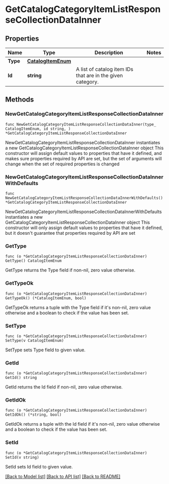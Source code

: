 # GetCatalogCategoryItemListResponseCollectionDataInner

## Properties

Name | Type | Description | Notes
------------ | ------------- | ------------- | -------------
**Type** | [**CatalogItemEnum**](CatalogItemEnum.md) |  | 
**Id** | **string** | A list of catalog item IDs that are in the given category. | 

## Methods

### NewGetCatalogCategoryItemListResponseCollectionDataInner

`func NewGetCatalogCategoryItemListResponseCollectionDataInner(type_ CatalogItemEnum, id string, ) *GetCatalogCategoryItemListResponseCollectionDataInner`

NewGetCatalogCategoryItemListResponseCollectionDataInner instantiates a new GetCatalogCategoryItemListResponseCollectionDataInner object
This constructor will assign default values to properties that have it defined,
and makes sure properties required by API are set, but the set of arguments
will change when the set of required properties is changed

### NewGetCatalogCategoryItemListResponseCollectionDataInnerWithDefaults

`func NewGetCatalogCategoryItemListResponseCollectionDataInnerWithDefaults() *GetCatalogCategoryItemListResponseCollectionDataInner`

NewGetCatalogCategoryItemListResponseCollectionDataInnerWithDefaults instantiates a new GetCatalogCategoryItemListResponseCollectionDataInner object
This constructor will only assign default values to properties that have it defined,
but it doesn't guarantee that properties required by API are set

### GetType

`func (o *GetCatalogCategoryItemListResponseCollectionDataInner) GetType() CatalogItemEnum`

GetType returns the Type field if non-nil, zero value otherwise.

### GetTypeOk

`func (o *GetCatalogCategoryItemListResponseCollectionDataInner) GetTypeOk() (*CatalogItemEnum, bool)`

GetTypeOk returns a tuple with the Type field if it's non-nil, zero value otherwise
and a boolean to check if the value has been set.

### SetType

`func (o *GetCatalogCategoryItemListResponseCollectionDataInner) SetType(v CatalogItemEnum)`

SetType sets Type field to given value.


### GetId

`func (o *GetCatalogCategoryItemListResponseCollectionDataInner) GetId() string`

GetId returns the Id field if non-nil, zero value otherwise.

### GetIdOk

`func (o *GetCatalogCategoryItemListResponseCollectionDataInner) GetIdOk() (*string, bool)`

GetIdOk returns a tuple with the Id field if it's non-nil, zero value otherwise
and a boolean to check if the value has been set.

### SetId

`func (o *GetCatalogCategoryItemListResponseCollectionDataInner) SetId(v string)`

SetId sets Id field to given value.



[[Back to Model list]](../README.md#documentation-for-models) [[Back to API list]](../README.md#documentation-for-api-endpoints) [[Back to README]](../README.md)


